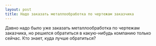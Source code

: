 ```yaml
---
layout: post 
title: Надо заказать металлообработка по чертежам заказчика 
--- 
```

Давно надо было уже заказать металлообработка по чертежам заказчика, но решился обратиться в какую-нибудь компанию только сейчас. Кто знает, куда лучше обратиться?